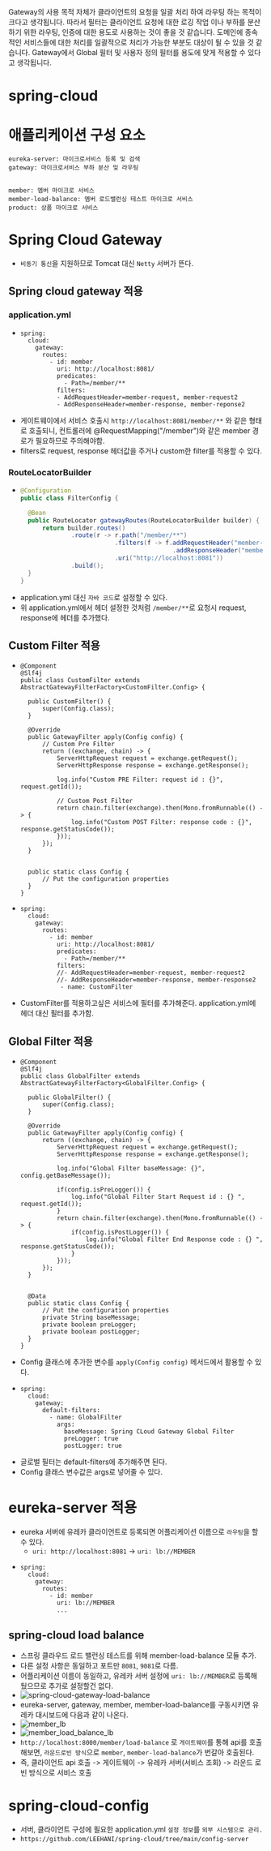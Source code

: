 
Gateway의 사용 목적 자체가 클라이언트의 요청을 일괄 처리 하여 라우팅 하는 목적이 크다고 생각됩니다. 따라서 필터는 클라이언트 요청에 대한 로깅 작업 이나 부하를 분산하기 위한 라우팅, 인증에 대한 용도로 사용하는 것이 좋을 것 같습니다. 도메인에 종속적인 서비스들에 대한 처리를 일괄적으로 처리가 가능한 부분도 대상이 될 수 있을 것 같습니다. Gateway에서 Global 필터 및 사용자 정의 필터를 용도에 맞게 적용할 수 있다고 생각됩니다.

# spring-cloud

# 애플리케이션 구성 요소 
```
eureka-server: 마이크로서비스 등록 및 검색 
gateway: 마이크로서비스 부하 분산 및 라우팅

 
member: 멤버 마이크로 서비스  
member-load-balance: 멤버 로드밸런싱 테스트 마이크로 서비스  
product: 상품 마이크로 서비스  
```


# Spring Cloud Gateway
- `비동기 통신`을 지원하므로 Tomcat 대신 `Netty` 서버가 뜬다.

## Spring cloud gateway 적용 
### application.yml 
- ```
  spring:
    cloud:
      gateway:
        routes:
          - id: member
            uri: http://localhost:8081/
            predicates:
              - Path=/member/**
            filters:
            - AddRequestHeader=member-request, member-request2
            - AddResponseHeader=member-response, member-reponse2
  ```
- 게이트웨이에서 서비스 호출시 `http://localhost:8081/member/**` 와 같은 형태로 호출되니, 컨트롤러에 @RequestMapping("/member")와 같은 member 경로가 필요하므로 주의해야함.
- filters로 request, response 헤더값을 주거나 custom한 filter를 적용할 수 있다.  


### RouteLocatorBuilder 
- ```java
  @Configuration
  public class FilterConfig {

    @Bean
    public RouteLocator gatewayRoutes(RouteLocatorBuilder builder) {
        return builder.routes()
                .route(r -> r.path("/member/**")
                            .filters(f -> f.addRequestHeader("member-request", "member-request")
                                            .addResponseHeader("member-response", "member-response"))
                            .uri("http://localhost:8081"))
                .build();
    }
  }
  ```
- application.yml 대신 `자바 코드`로 설정할 수 있다. 
- 위 application.yml에서 헤더 설정한 것처럼 `/member/**`로 요청시 request, response에 헤더를 추가했다. 

## Custom Filter 적용 
- ```
  @Component
  @Slf4j
  public class CustomFilter extends AbstractGatewayFilterFactory<CustomFilter.Config> {

    public CustomFilter() {
        super(Config.class);
    }

    @Override
    public GatewayFilter apply(Config config) {
        // Custom Pre Filter
        return ((exchange, chain) -> {
            ServerHttpRequest request = exchange.getRequest();
            ServerHttpResponse response = exchange.getResponse();

            log.info("Custom PRE Filter: request id : {}", request.getId());

            // Custom Post Filter
            return chain.filter(exchange).then(Mono.fromRunnable(() -> {
                log.info("Custom POST Filter: response code : {}", response.getStatusCode());
            }));
        });
    }


    public static class Config {
        // Put the configuration properties
    }
  }     
  ```
- ```
  spring:
    cloud:
      gateway:
        routes:
          - id: member
            uri: http://localhost:8081/
            predicates:
              - Path=/member/**
            filters:
            //- AddRequestHeader=member-request, member-request2
            //- AddResponseHeader=member-response, member-response2
             - name: CustomFilter
  ```
- CustomFilter를 적용하고싶은 서비스에 필터를 추가해준다. application.yml에 헤더 대신 필터를 추가함. 
 
## Global Filter 적용 
- ```
  @Component
  @Slf4j
  public class GlobalFilter extends AbstractGatewayFilterFactory<GlobalFilter.Config> {

    public GlobalFilter() {
        super(Config.class);
    }

    @Override
    public GatewayFilter apply(Config config) {
        return ((exchange, chain) -> {
            ServerHttpRequest request = exchange.getRequest();
            ServerHttpResponse response = exchange.getResponse();

            log.info("Global Filter baseMessage: {}", config.getBaseMessage());

            if(config.isPreLogger()) {
                log.info("Global Filter Start Request id : {} ", request.getId());
            }
            return chain.filter(exchange).then(Mono.fromRunnable(() -> {
                if(config.isPostLogger()) {
                    log.info("Global Filter End Response code : {} ", response.getStatusCode());
                }
            }));
        });
    }


    @Data
    public static class Config {
        // Put the configuration properties
        private String baseMessage;
        private boolean preLogger;
        private boolean postLogger;
    }
  }  
  ```
- Config 클래스에 추가한 변수를 `apply(Config config)` 메서드에서 활용할 수 있다.
- ```
  spring:
    cloud:
      gateway:
        default-filters:
          - name: GlobalFilter
            args:
              baseMessage: Spring CLoud Gateway Global Filter
              preLogger: true
              postLogger: true
  ```
- 글로벌 필터는 default-filters에 추가해주면 된다. 
- Config 클래스 변수값은 args로 넣어줄 수 있다. 


# eureka-server 적용 
- eureka 서버에 유레카 클라이언트로 등록되면 어플리케이션 이름으로 `라우팅`을 할 수 있다.
  + `uri: http://localhost:8081` -> `uri: lb://MEMBER`
- ```
  spring:
    cloud:
      gateway:
        routes:
          - id: member
            uri: lb://MEMBER
            ...
  ```

## spring-cloud load balance 
- 스프링 클라우드 로드 밸런싱 테스트를 위해 member-load-balance 모듈 추가. 
- 다른 설정 사항은 동일하고 포트만 `8081`, `9081`로 다름. 
- 어플리케이션 이름이 동일하고, 유레카 서버 설정에 `uri: lb://MEMBER`로 등록해 뒀으므로 추가로 설정할건 없다. 
- ![spring-cloud-gateway-load-balance](/images/spring-cloud-gateway-load-balance.png)
- eureka-server, gateway, member, member-load-balance를 구동시키면 유레카 대시보드에 다음과 같이 나온다.
- ![member_lb](/images/member_lb.png)
- ![member_load_balance_lb](/images/member_load_balance_lb.png)
- `http://localhost:8000/member/load-balance` 로 `게이트웨이`를 통해 api를 호출해보면, `라운드로빈 방식`으로 `member`, `member-load-balance`가 번갈아 호출된다.
- 즉, 클라이언트 api 호출 -> 게이트웨이 -> 유레카 서버(서비스 조회) -> 라운드 로빈 방식으로 서비스 호출

# spring-cloud-config
- 서버, 클라이언트 구성에 필요한 application.yml `설정 정보`를 `외부 시스템으로 관리.`
- `https://github.com/LEEHANI/spring-cloud/tree/main/config-server`

